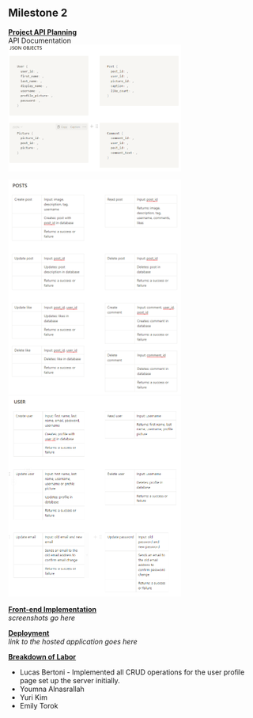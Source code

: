 ## Milestone 2

<ins>**Project API Planning**</ins>  <br>
API Documentation <br>
<img src="..\api planning\JSON objects.PNG" width="350">

<img src="..\api planning\POSTS.PNG" width="350">

<img src="..\api planning\USER.PNG" width="350">

<ins>**Front-end Implementation**</ins> <br>
*screenshots go here*

<ins>**Deployment**</ins> <br>
*link to the hosted application goes here*

<ins>**Breakdown of Labor**</ins> <br>

* Lucas Bertoni - Implemented all CRUD operations for the user profile page set up the server initially.
* Youmna Alnasrallah
* Yuri Kim
* Emily Torok
